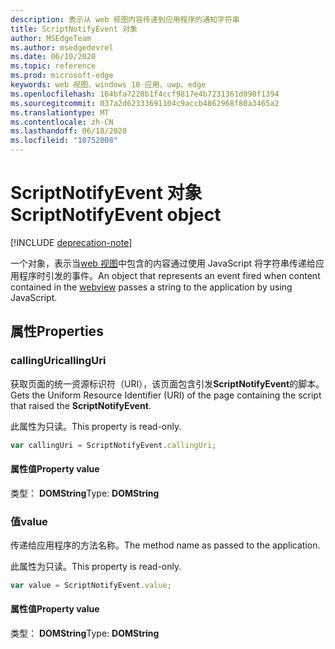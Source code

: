```yaml
---
description: 表示从 web 视图内容传递到应用程序的通知字符串
title: ScriptNotifyEvent 对象
author: MSEdgeTeam
ms.author: msedgedevrel
ms.date: 06/10/2020
ms.topic: reference
ms.prod: microsoft-edge
keywords: web 视图、windows 10 应用、uwp、edge
ms.openlocfilehash: 164bfa7228b1f4ccf9817e4b7231361d090f1394
ms.sourcegitcommit: 037a2d62333691104c9accb4862968f80a3465a2
ms.translationtype: MT
ms.contentlocale: zh-CN
ms.lasthandoff: 06/18/2020
ms.locfileid: "10752008"
---
```

# <span data-ttu-id="070c5-104">ScriptNotifyEvent 对象</span><span class="sxs-lookup"><span data-stu-id="070c5-104">ScriptNotifyEvent object</span></span>  

[!INCLUDE [deprecation-note](../includes/deprecation-note.md)]  

<span data-ttu-id="070c5-105">一个对象，表示当[web 视图](../webview.md)中包含的内容通过使用 JavaScript 将字符串传递给应用程序时引发的事件。</span><span class="sxs-lookup"><span data-stu-id="070c5-105">An object that represents an event fired when content contained in the [webview](../webview.md) passes a string to the application by using JavaScript.</span></span>  

## <span data-ttu-id="070c5-106">属性</span><span class="sxs-lookup"><span data-stu-id="070c5-106">Properties</span></span>  

### <span data-ttu-id="070c5-107">callingUri</span><span class="sxs-lookup"><span data-stu-id="070c5-107">callingUri</span></span>  

<span data-ttu-id="070c5-108">获取页面的统一资源标识符（URI），该页面包含引发**ScriptNotifyEvent**的脚本。</span><span class="sxs-lookup"><span data-stu-id="070c5-108">Gets the Uniform Resource Identifier (URI) of the page containing the script that raised the **ScriptNotifyEvent**.</span></span>  

<span data-ttu-id="070c5-109">此属性为只读。</span><span class="sxs-lookup"><span data-stu-id="070c5-109">This property is read-only.</span></span>  

```javascript
var callingUri = ScriptNotifyEvent.callingUri;
```  

#### <span data-ttu-id="070c5-110">属性值</span><span class="sxs-lookup"><span data-stu-id="070c5-110">Property value</span></span>  

<span data-ttu-id="070c5-111">类型： **DOMString**</span><span class="sxs-lookup"><span data-stu-id="070c5-111">Type: **DOMString**</span></span>  

### <span data-ttu-id="070c5-112">值</span><span class="sxs-lookup"><span data-stu-id="070c5-112">value</span></span>  

<span data-ttu-id="070c5-113">传递给应用程序的方法名称。</span><span class="sxs-lookup"><span data-stu-id="070c5-113">The method name as passed to the application.</span></span>  

<span data-ttu-id="070c5-114">此属性为只读。</span><span class="sxs-lookup"><span data-stu-id="070c5-114">This property is read-only.</span></span>  

```javascript
var value = ScriptNotifyEvent.value;
```  

#### <span data-ttu-id="070c5-115">属性值</span><span class="sxs-lookup"><span data-stu-id="070c5-115">Property value</span></span>  

<span data-ttu-id="070c5-116">类型： **DOMString**</span><span class="sxs-lookup"><span data-stu-id="070c5-116">Type: **DOMString**</span></span>  
